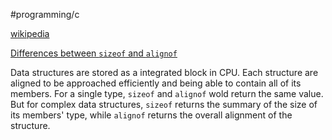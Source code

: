 #programming/c

[wikipedia ](https://en.wikipedia.org/wiki/Data_structure_alignment)

[Differences between `sizeof` and `alignof`](https://stackoverflow.com/a/11386991)

Data structures are stored as a integrated block in CPU. Each structure are aligned to be approached efficiently and being able to contain all of its members. For a single type, `sizeof` and `alignof` wold return the same value. But for complex data structures, `sizeof` returns the summary of the size of its members' type, while `alignof` returns the overall alignment of the structure.